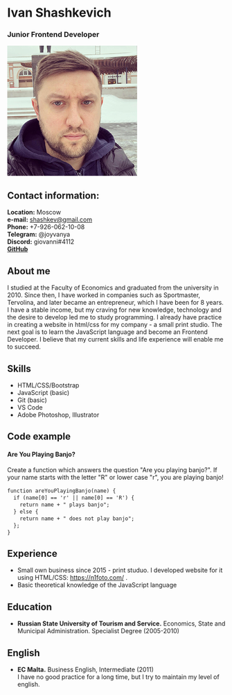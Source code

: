 # Ivan Shashkevich
### Junior Frontend Developer
![avatar](./ava.jpg "Photo")
## Contact information:

**Location:**  Moscow\
**e-mail:** shashkev@gmail.com\
**Phone:** +7-926-062-10-08\
**Telegram:** @joyvanya\
**Discord:** giovanni#4112\
[**GitHub**](https://github.com/shashkevich)


## About me

I studied at the Faculty of Economics and graduated from the university in 2010. Since then, I have worked in companies such as Sportmaster, Tervolina, and later became an entrepreneur, which I have been for 8 years. I have a stable income, but my craving for new knowledge, technology and the desire to develop led me to study programming. I already have practice in creating a website in html/css for my company - a small print studio. The next goal is to learn the JavaScript language and become an Frontend Developer. I believe that my current skills and life experience will enable me to succeed.

## Skills

* HTML/CSS/Bootstrap
* JavaScript (basic)
* Git (basic)
* VS Code
* Adobe Photoshop, Illustrator

## Code example

#### Are You Playing Banjo?

Create a function which answers the question "Are you playing banjo?".
If your name starts with the letter "R" or lower case "r", you are playing banjo!

```
function areYouPlayingBanjo(name) {
  if (name[0] == 'r' || name[0] == 'R') {
    return name + " plays banjo"; 
  } else {
    return name + " does not play banjo";
  };  
}
```

## Experience

* Small own business since 2015 - print studuo. I developed website for it using HTML/CSS: https://n1foto.com/ .
* Basic theoretical knowledge of the JavaScript language

## Education

* **Russian State University of Tourism and Service.** Economics, State and Municipal Administration. Specialist Degree (2005-2010)

## English

* **EC Malta.** Business English, Intermediate (2011)\
I have no good practice for a long time, but I try to maintain my level of english.
